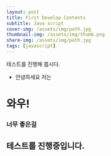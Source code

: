 ```yaml
---
layout: post
title: First Develop Contents
subtitle: Java script
cover-img: /assets/img/path.jpg
thumbnail-img: /assets/img/thumb.png
share-img: /assets/img/path.jpg
tags: [javascript]
---
```


테스트를 진행해 봅시다.
* 안녕하세요 저는 

# 와우! 

### 너무 좋은걸

## 테스트를 진행중입니다.